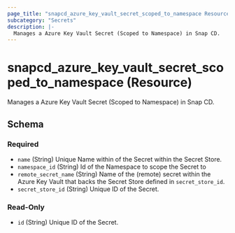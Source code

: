 ```yaml
---
page_title: "snapcd_azure_key_vault_secret_scoped_to_namespace Resource - snapcd"
subcategory: "Secrets"
description: |-
  Manages a Azure Key Vault Secret (Scoped to Namespace) in Snap CD.
---
```


# snapcd_azure_key_vault_secret_scoped_to_namespace (Resource)

Manages a Azure Key Vault Secret (Scoped to Namespace) in Snap CD.




<!-- schema generated by tfplugindocs -->
## Schema

### Required

- `name` (String) Unique Name within of the Secret within the Secret Store.
- `namespace_id` (String) Id of the Namespace to scope the Secret to
- `remote_secret_name` (String) Name of the (remote) secret within the Azure Key Vault that backs the Secret Store defined in `secret_store_id`.
- `secret_store_id` (String) Unique ID of the Secret.

### Read-Only

- `id` (String) Unique ID of the Secret.
